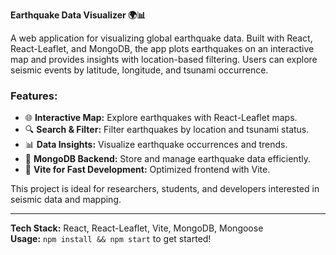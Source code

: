 **Earthquake Data Visualizer 🌍📊**

A web application for visualizing global earthquake data. Built with React, React-Leaflet, and MongoDB, the app plots earthquakes on an interactive map and provides insights with location-based filtering. Users can explore seismic events by latitude, longitude, and tsunami occurrence.

### Features:

- 🌐 **Interactive Map:** Explore earthquakes with React-Leaflet maps.
- 🔍 **Search & Filter:** Filter earthquakes by location and tsunami status.
- 📊 **Data Insights:** Visualize earthquake occurrences and trends.
- 💾 **MongoDB Backend:** Store and manage earthquake data efficiently.
- 🚀 **Vite for Fast Development:** Optimized frontend with Vite.

This project is ideal for researchers, students, and developers interested in seismic data and mapping.

---

**Tech Stack:** React, React-Leaflet, Vite, MongoDB, Mongoose  
**Usage:** `npm install && npm start` to get started!
